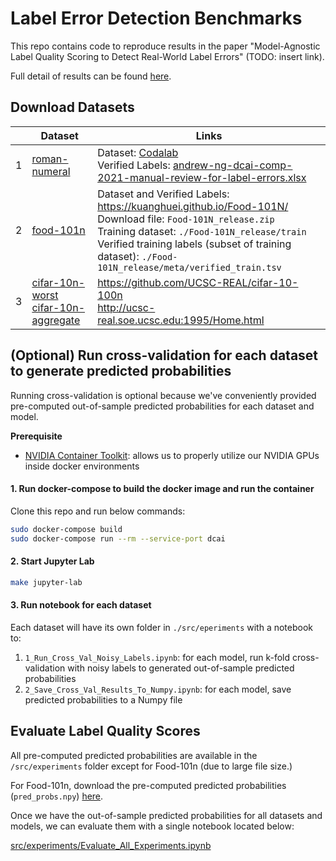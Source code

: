 # Label Error Detection Benchmarks

This repo contains code to reproduce results in the paper "Model-Agnostic Label Quality Scoring to Detect Real-World Label Errors" (TODO: insert link).

Full detail of results can be found [here](https://docs.google.com/spreadsheets/d/1EvdeGOtLW7z4C7Edg3FIg0Q-Su_AqtsmRzVv5_uuPO4/edit?usp=sharing).

## Download Datasets

|     | Dataset                                                                                                                                                                                                                                                                 | Links                                                                                                                                                                                                                                                                           |
| --- | ----------------------------------------------------------------------------------------------------------------------------------------------------------------------------------------------------------------------------------------------------------------------- | ------------------------------------------------------------------------------------------------------------------------------------------------------------------------------------------------------------------------------------------------------------------------------- |
| 1   | [roman-numeral](https://github.com/JohnsonKuan/label-error-detection-benchmarks/tree/main/src/experiments/roman-numeral)                                                                                                                                                | Dataset: [Codalab](https://worksheets.codalab.org/bundles/0x497f5d7096724783aa1eb78b85aa321f)<br />Verified Labels: [andrew-ng-dcai-comp-2021-manual-review-for-label-errors.xlsx](andrew-ng-dcai-comp-2021-manual-review-for-label-errors.xlsx)                                |
| 2   | [food-101n](https://github.com/JohnsonKuan/label-error-detection-benchmarks/tree/main/src/experiments/food-101n)                                                                                                                                                        | Dataset and Verified Labels: https://kuanghuei.github.io/Food-101N/ <br />Download file: `Food-101N_release.zip` <br /> Training dataset: `./Food-101N_release/train`<br />Verified training labels (subset of training dataset): `./Food-101N_release/meta/verified_train.tsv` |
| 3   | [cifar-10n-worst](https://github.com/JohnsonKuan/label-error-detection-benchmarks/tree/main/src/experiments/cifar-10n-worst) <br/> [cifar-10n-aggregate](https://github.com/JohnsonKuan/label-error-detection-benchmarks/tree/main/src/experiments/cifar-10n-aggregate) | https://github.com/UCSC-REAL/cifar-10-100n <br /> http://ucsc-real.soe.ucsc.edu:1995/Home.html                                                                                                                                                                                  |

## (Optional) Run cross-validation for each dataset to generate predicted probabilities

Running cross-validation is optional because we've conveniently provided pre-computed out-of-sample predicted probabilities for each dataset and model.

**Prerequisite**

- [NVIDIA Container Toolkit](https://github.com/NVIDIA/nvidia-docker): allows us to properly utilize our NVIDIA GPUs inside docker environments

#### 1. Run docker-compose to build the docker image and run the container

Clone this repo and run below commands:

```bash
sudo docker-compose build
sudo docker-compose run --rm --service-port dcai
```

#### 2. Start Jupyter Lab

```bash
make jupyter-lab
```

#### 3. Run notebook for each dataset

Each dataset will have its own folder in `./src/eperiments` with a notebook to:

1. `1_Run_Cross_Val_Noisy_Labels.ipynb`: for each model, run k-fold cross-validation with noisy labels to generated out-of-sample predicted probabilities
2. `2_Save_Cross_Val_Results_To_Numpy.ipynb`: for each model, save predicted probabilities to a Numpy file

## Evaluate Label Quality Scores

All pre-computed predicted probabilities are available in the `/src/experiments` folder except for Food-101n (due to large file size.)

For Food-101n, download the pre-computed predicted probabilities (`pred_probs.npy`) [here](https://drive.google.com/file/d/1DV45bpazRIeLGV_wJD7fDuz4AzuVzhq9/view?usp=sharing).

Once we have the out-of-sample predicted probabilities for all datasets and models, we can evaluate them with a single notebook located below:

[src/experiments/Evaluate_All_Experiments.ipynb](https://github.com/JohnsonKuan/label-error-detection-benchmarks/blob/main/src/experiments/Evaluate_All_Experiments.ipynb)
